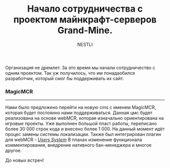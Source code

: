 ﻿---
title: Начало сотрудничества с проектом майнкрафт-серверов Grand-Mine.
author: NESTLI
author_url: http://jm-org.net/about/#NESTLI
published: true
fixed: true
category: Важные новости
picture: collabaration-with-gm.png
---

Организация не дремлет. За это время мы начали сотрудничество с одним проектом. Так уж получилось, что им понадаобился разработчик, который смог бы поддерживать их сайт. 

### MagicMCR ###
***
Нами было предложено перейти на новую cms с именем  MagicMCR, которая будет постоянно нами поддерживаться. Данная цмс будет реализована на основе webMCR, которая изначально ориентирована на игровые проекты. Уже выполнен большой пласт работы, переписано более 30 000 строк кода и внесено более 1 000. На данный момент идёт процес замены системы локализации. Также был интегрирован плагин для webMCR - _[Users System](http://webmcr.com/?do=extensions&op=full&id=6 "Модуль системы пользователей для WebMCR Reloaded")_ В планах изменение функционала комментирования, внедрение нативного бан-менеджера и многое другое.

До новых встреч!
